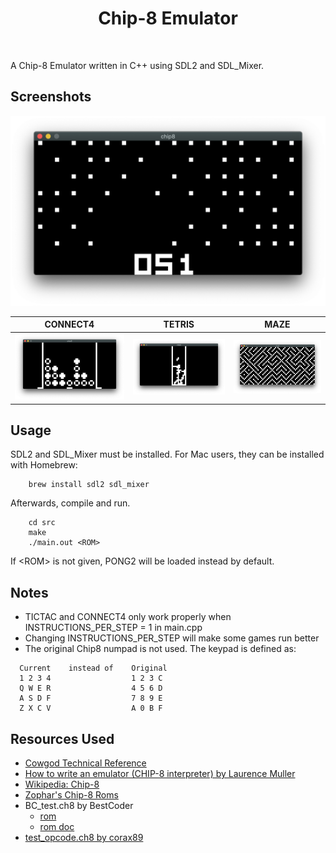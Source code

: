 <div align='center'>
    <h1>Chip-8 Emulator</h1><br>
</div>

A Chip-8 Emulator written in C++ using SDL2 and SDL_Mixer. 

## Screenshots

![](./screenshots/wipeoff.png)

|            CONNECT4             |            TETRIS             |            MAZE             |
| :-----------------------------: | :---------------------------: | :-------------------------: |
| ![](./screenshots/connect4.png) | ![](./screenshots/tetris.png) | ![](./screenshots/maze.png) |



## Usage

SDL2 and SDL_Mixer must be installed. For Mac users, they can be installed with Homebrew:
```
    brew install sdl2 sdl_mixer
```

Afterwards, compile and run. 

```
    cd src
    make
    ./main.out <ROM>
```

If \<ROM> is not given, PONG2 will be loaded instead by default. 

## Notes
 * TICTAC and CONNECT4 only work properly when INSTRUCTIONS_PER_STEP = 1 in main.cpp
 * Changing INSTRUCTIONS_PER_STEP will make some games run better
 * The original Chip8 numpad is not used. The keypad is defined as:
  ```
    Current    instead of    Original
    1 2 3 4                  1 2 3 C
    Q W E R                  4 5 6 D
    A S D F                  7 8 9 E
    Z X C V                  A 0 B F
  ```
 

## Resources Used
* [Cowgod Technical Reference](http://devernay.free.fr/hacks/chip8/C8TECH10.HTM)
*  [How to write an emulator (CHIP-8 interpreter) by Laurence Muller](http://www.multigesture.net/articles/how-to-write-an-emulator-chip-8-interpreter/)
* [Wikipedia: Chip-8](https://en.wikipedia.org/wiki/CHIP-8)
* [Zophar's Chip-8 Roms](https://www.zophar.net/pdroms/chip8.html)
* BC_test.ch8 by BestCoder
  * [rom](https://slack-files.com/T3CH37TNX-F3RF5KT43-0fb93dbd1f)
  * [rom doc](https://slack-files.com/T3CH37TNX-F3RKEUKL4-b05ab4930d)
* [test_opcode.ch8 by corax89](https://github.com/corax89/chip8-test-rom)